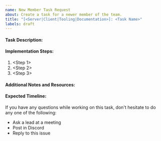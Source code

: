 ```yaml
---
name: New Member Task Request
about: Create a task for a newer member of the team.
title: "[<Server|Client|Tooling|Documentation>]: <Task Name>"
labels: draft
---
```


#### Task Description:

#### Implementation Steps:

1. <Step 1>
1. <Step 2>
1. <Step 3>

#### Additional Notes and Resources: <!-- Links and additional info -->

#### Expected Timeline: <!-- When should this issue be completed by? -->

If you have any questions while working on this task, don't hesitate to do any one of the following:

-   Ask a lead at a meeting
-   Post in Discord
-   Reply to this issue
